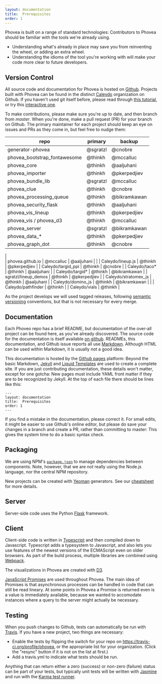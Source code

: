 ```yaml
---
layout: documentation
title:  Prerequisites
order: 1
---
```


Phovea is built on a range of standard technologies: Contributors to Phovea should be familiar
with the tools we're already using.

- Understanding what's already in place may save you from reinventing the wheel,
or adding an extra wheel.
- Understanding the idioms of the tool you're working with will make your code more clear
to future developers.

## Version Control

All source code and documentation for Phovea is hosted on [Github](https://github.com/phovea).
Projects built with Phovea can be found in the distinct [Caleydo](https://github.com/caleydo)
organization on Github. If you haven't used git itself before, please read through 
[this tutorial](https://git-scm.com/docs/gittutorial),
or try this [interactive one](https://try.github.io/).

To make contributions, please make sure you're up to date, and then branch from *master*.
When you're done, make a pull request (PR) for your branch on Github. The primary maintainer for
each project should keep an eye on issues and PRs as they come in, but feel free to nudge them:

| repo                         | primary   | backup       |
|------------------------------|-----------|--------------|
| generator-phovea             | @sgratzl  | @cnobre      |
| phovea_bootstrap_fontawesome | @thinkh   | @mccalluc    |
| phovea_core                  | @thinkh   | @aaljuhani   |
| phovea_importer              | @thinkh   | @pkerpedjiev |
| phovea_bundle_lib            | @sgratzl  | @mccalluc    |
| phovea_clue                  | @thinkh   | @cnobre      |
| phovea_processing_queue      | @thinkh   | @bikramkawan |
| phovea_security_flask        | @thinkh   | @aaljuhani   |
| phovea_vis_lineup            | @thinkh   | @pkerpedjiev |
| phovea_vis / phovea_d3       | @thinkh   | @mccalluc    |
| phovea_server                | @sgratzl  | @bikramkawan |
| phovea_data_*                | @thinkh   | @pkerpedjiev |
| phovea_graph_dot             | @thinkh   | @cnobre      |
|                               
| phovea.github.io             | @mccalluc | @aaljuhani   |
|
| Caleydo/lineup.js            | @thinkh   | @pkerpedjiev |
| Caleydo/targid_ppi           | @thinkh   | @cnobre      |
| Caleydo/taco*                | @thinkh   | @aaljuhani   |
| Caleydo/targid*              | @thinkh   | @bikramkawan |
| sgratzl/lineup_demos         | @thinkh   | @pkerpedjiev |
| Caleydo/stratomex_js         | @thinkh   | @aaljuhani   |
| Caleydo/domino_js            | @thinkh   | @bikramkawan |
|
| Caleydo/pathfinder           | @thinkh   |
| Caleydo/vials                | @thinkh   |



As the project develops we will used tagged releases, following
[semantic versioning](http://semver.org/) conventions, but that is not necessary for every merge.

## Documentation

Each Phoveo repo has a brief README, but documentation of the over-all project can be found here,
as you've already discovered. The source code for the documentation is itself available
[on github](https://github.com/phovea/phovea.github.io). READMEs, this documentation, and Github
issue reports all use [Markdown](https://guides.github.com/features/mastering-markdown/).
Although HTML can be used within Markdown, it is usually not a good idea.

This documentation is hosted by the [Github pages](https://pages.github.com/) platform: Beyond the
basic Markdown, [Jekyll](https://jekyllrb.com/) and 
[Liquid Templates](http://shopify.github.io/liquid/basics/introduction/) are used to create a 
complete site. If you are just contributing documentation, these details won't matter, except for 
one gotcha: New pages must include YAML front matter if they are to be recognized by Jekyll. 
At the top of each file there should be lines like this:

```
---
layout: documentation
title:  Prerequisites
order: 1
---
```

If you find a mistake in the documentation, please correct it. For small edits, it might be easier
to use Github's online editor, but please do save your changes in a branch and create a PR, rather
than committing to master: This gives the system time to do a basic syntax check.

## Packaging

We are using NPM's [`package.json`](https://docs.npmjs.com/files/package.json)
to manage dependencies between components. Note, however, that we are *not* really using the Node.js
language, nor the central NPM repository.

New projects can be created with [Yeoman](http://yeoman.io/) generators.
See our [cheatsheet](/contributors/cheatsheet/) for more details.

## Server

Server-side code uses the Python [Flask](http://flask.pocoo.org/) framework.

## Client

Client-side code is written in [Typescript](https://www.typescriptlang.org/) and then compiled down
to Javascript. Typescript adds a typesystem to Javascript, and also lets you use features of the newest
versions of the ECMAScript even on older browsers.  As part of the build process, multiple libraries
are combined using [Webpack](https://webpack.github.io/).

The visualizations in Phovea are created with [D3](https://github.com/d3/d3/wiki).

[JavaScript Promises](https://developers.google.com/web/fundamentals/getting-started/primers/promises)
are used throughout Phovea. The main idea of Promises is that asynchronous processes can be handled in
code that can still be read lineary. At some points in Phovea a Promise is returned even is a value is
immediately available, because we wanted to accomodate instances where a query to the server
might actually be necessary.

## Testing

When you push changes to Github, tests can automatically be run with
[Travis](https://docs.travis-ci.com/user/getting-started/). If you have a new project,
two things are necessary:

- Enable the tests by flipping the switch for your repo on https://travis-ci.org/profile/phovea,
or the appropriate list for your organization. (Click the "resync" button if it is not on the 
list at first.)
- Add a travis.yml to indicate what tests should be run.

Anything that can return either a zero (success) or non-zero (failure) status can be part of your
tests, but typically unit tests will be written with [Jasmine](https://jasmine.github.io/) and run
with the [Karma test runner](https://karma-runner.github.io/).
